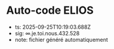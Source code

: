 # Auto-code ELIOS
- ts: 2025-09-25T10:19:03.688Z
- sig: ∞.je.toi.nous.432.528
- note: fichier généré automatiquement